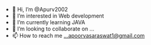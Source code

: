 - 👋 Hi, I’m @Apurv2002
- 👀 I’m interested in Web development
- 🌱 I’m currently learning JAVA        
- 💞️ I’m looking to collaborate on ...
- 📫 How to reach me ...apoorvasaraswat1@gmail.com

<!---
Apurv2002/Apurv2002 is a ✨ special ✨ repository because its `README.md` (this file) appears on your GitHub profile.
You can click the Preview link to take a look at your changes.
--->
